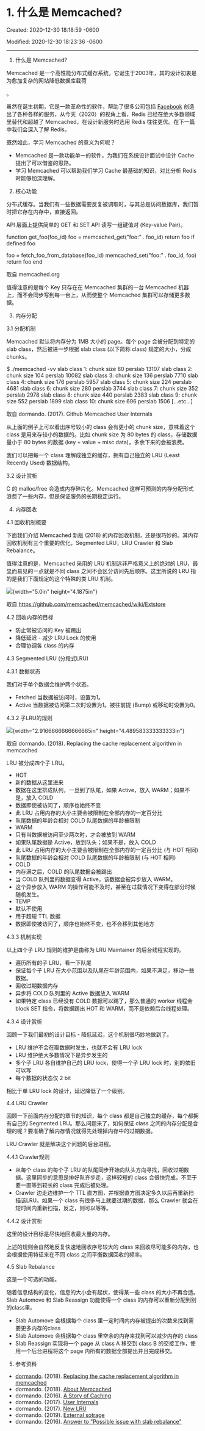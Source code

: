 # 1. 什么是 Memcached?

Created: 2020-12-30 18:18:59 -0600

Modified: 2020-12-30 18:23:36 -0600

---

1. 什么是 Memcached?

Memcached 是一个高性能分布式缓存系统，它诞生于2003年，其的设计初衷是为愈加复杂的网站降低数据库载荷

。

虽然在诞生初期，它是一款革命性的软件，帮助了很多公司包括 [Facebook](https://www.facebook.com/notes/facebook-engineering/scaling-memcached-at-facebook/39391378919/) 创造出了各种各样的服务，从今天（2020）的视角上看，Redis 已经在绝大多数领域里替代和超越了 Memcached，在设计新服务时选用 Redis 往往更优。在下一篇中我们会深入了解 Redis。

既然如此，学习 Memcached 的意义为何呢？

- Memcached 是一款功能单一的软件，为我们在系统设计面试中设计 Cache 提出了可以借鉴的思路。
- 学习 Memcached 可以帮助我们学习 Cache 最基础的知识，对比分析 Redis 时能够加深理解。

2. 核心功能

分布式缓存。当我们有一些数据需要反复被调取时，与其总是访问数据库，我们暂时把它存在内存中，直接返回。

API 层面上提供简单的 GET 和 SET API 读写一组键值对 (Key-value Pair)。

function get_foo(foo_id)
foo = memcached_get("foo:" . foo_id)
return foo if defined foo

foo = fetch_foo_from_database(foo_id)
memcached_set("foo:" . foo_id, foo)
return foo
end

取自 memcached.org

值得注意的是每个 Key 只存在在 Memcached 集群的一台 Memcached 机器上，而不会同步写到每一台上，从而使整个 Memcached 集群可以存储更多数据。

3. 内存分配

3.1 分配机制

Memcached 默认将内存分为 1MB 大小的 page。每个 page 会被分配到特定的 slab class，然后被进一步根据 slab class (以下简称 class) 规定的大小，分成 chunks。

$ ./memcached -vv
slab class 1: chunk size 80 perslab 13107
slab class 2: chunk size 104 perslab 10082
slab class 3: chunk size 136 perslab 7710
slab class 4: chunk size 176 perslab 5957
slab class 5: chunk size 224 perslab 4681
slab class 6: chunk size 280 perslab 3744
slab class 7: chunk size 352 perslab 2978
slab class 8: chunk size 440 perslab 2383
slab class 9: chunk size 552 perslab 1899
slab class 10: chunk size 696 perslab 1506
[...etc...]

取自 dormando. (2017). Github Memcached User Internals

从上面的例子上可以看出序号较小的 class 会有更小的 chunk size，意味着这个 class 是用来存较小的数据的。比如 chunk size 为 80 bytes 的 class，存储数据量小于 80 bytes 的数据 (key + value + misc data)，多余下来的会被浪费。

我们可以把每一个 class 理解成独立的缓存，拥有自己独立的 LRU (Least Recently Used) 数据结构。

3.2 设计赏析

C 的 malloc/free 会造成内存碎片化。Memcached 这样可预测的内存分配形式浪费了一些内存，但是保证服务的长期稳定运行。

4. 内存回收

4.1 回收机制概要

下面我们介绍 Memcached 新版 (2018) 的内存回收机制，还是很巧妙的。其内存回收机制有三个重要的优化，Segmented LRU，LRU Crawler 和 Slab Rebalance。

值得注意的是，Memcached 采用的 LRU 机制远非严格意义上的绝对的 LRU，最显而易见的一点就是不同 class 之间不会区分访问先后顺序。这里所说的 LRU 指的是我们下面规定的这个特殊的类 LRU 机制。

![](../../media/Memeory-Cache-1.-什么是-Memcached--image1.png){width="5.0in" height="4.1875in"}

取自 <https://github.com/memcached/memcached/wiki/Extstore>

4.2 回收内存的目标

- 防止常被访问的 Key 被踢出
- 降低延迟 - 减少 LRU Lock 的使用
- 合理协调各 class 的内存

4.3 Segmented LRU (分段式LRU)

4.3.1 数据状态

我们对于单个数据会维护两个状态。

- Fetched 当数据被访问时，设置为1。
- Active 当数据被访问第二次时设置为1。被往前提 (Bump) 或移动时设置为0。

4.3.2 子LRU的规则

![](../../media/Memeory-Cache-1.-什么是-Memcached--image2.png){width="2.9166666666666665in" height="4.489583333333333in"}

取自 dormando. (2018). Replacing the cache replacement algorithm in memcached

LRU 被分成四个子 LRU。

- HOT
- 新的数据从这里进来
- 数据在这里排成队列，一旦到了队尾，如果 Active，放入 WARM；如果不是，放入 COLD
- 数据即使被访问了，顺序也始终不变
- 此 LRU 占用内存的大小主要会被限制在全部内存的一定百分比
- 队尾数据的年龄会相对 COLD 队尾数据的年龄被限制
- WARM
- 只有当数据被访问至少两次时，才会被放到 WARM
- 如果队尾数据是 Active，放到队头；如果不是，放入 COLD
- 此 LRU 占用内存的大小主要会被限制在全部内存的一定百分比 (与 HOT 相同)
- 队尾数据的年龄会相对 COLD 队尾数据的年龄被限制 (与 HOT 相同)
- COLD
- 内存满之后，COLD 的队尾数据会被踢出
- 当 COLD 队列里的数据变得 Active，该数据会被异步放入 WARM。
- 这个异步放入 WARM 的操作可能不及时，甚至在过载情况下变得在部分时候随机发生。
- TEMP
- 默认不使用
- 用于超短 TTL 数据
- 数据即使被访问了，顺序也始终不变，也不会移到其他地方

4.3.3 机制实现

以上四个子 LRU 规则的维护是由称为 LRU Maintainer 的后台线程实现的。

- 遍历所有的子 LRU，看一下队尾
- 保证每个子 LRU 在大小范围以及队尾在年龄范围内，如果不满足，移动一些数据。
- 回收过期数据内存
- 异步将 COLD 队列里的 Active 数据放入 WARM
- 如果特定 class 已经没有 COLD 数据可以踢了，那么普通的 worker 线程会 block SET 指令，将数据踢出 HOT 和 WARM，而不是依赖后台线程处理。

4.3.4 设计赏析

回顾一下我们最初的设计目标 - 降低延迟，这个机制很巧妙地做到了。
- LRU 维护不会在取数据时发生，也就不会有 LRU lock
- LRU 维护绝大多数情况下是异步发生的
- 多个子 LRU 各自维护自己的 LRU lock，使得一个子 LRU lock 时，别的依旧可以写
- 每个数据的状态仅 2 bit

相比于单 LRU lock 的设计，延迟降低了一个级别。

4.4 LRU Crawler

回顾一下前面内存分配的章节的知识，每个 class 都是自己独立的缓存，每个都拥有自己的 Segmented LRU。那么问题来了，如何保证 class 之间的内存分配是合理的呢？要准确了解内存情况就得先处理掉内存中的过期数据。

LRU Crawler 就是解决这个问题的后台进程。

4.4.1 Crawler规则

- 从每个 class 的每个子 LRU 的队尾同步开始向队头方向寻找，回收过期数据。这里同步的意思是排好队齐步走，这样较短的 class 会很快完成，不至于要一直等到较长的 class 完成后被处理。
- Crawler 边走边维护一个 TTL 直方图，并根据直方图决定多久以后再重新扫描该LRU。如果一个 class 有很多马上就要过期的数据，那么 Crawler 就会在短时间内重新扫描，反之，则可以等等。

4.4.2 设计赏析

这里的设计目标是尽快地回收最大量的内存。

上述的规则会自然地反复快速地回收序号较大的 class 来回收尽可能多的内存，也会根据使用特征来在不同 class 之间平衡数据回收的频率。

4.5 Slab Rebalance

这是一个可选的功能。

随着信息结构的变化，信息的大小会有起伏，使得某一些 class 的大小不再合适。Slab Automove 和 Slab Reassign 功能使得一个 class 的内存可以重新分配到别的class里。

- Slab Automove 会根据每个 class 里一定时间内内存被提出的次数来找到需要更多内存的class
- Slab Automove 会根据每个 class 里空余的内存来找到可以减少内存的 class
- Slab Reassign 实现将一个 page 从 class A 移交到 class B 的交接工作，使用一个后台进程将这个 page 内所有的数据全部提出并且完成移交。

5. 参考资料

- [dormando](https://twitter.com/dormando). (2018). [Replacing the cache replacement algorithm in memcached](https://memcached.org/blog/modern-lru/)
- dormando. (2018). [About Memcached](https://memcached.org/about)
- dormando. (2016). [A Story of Caching](https://github.com/memcached/memcached/wiki/TutorialCachingStory)
- dormando. (2017). [User Internals](https://github.com/memcached/memcached/wiki/UserInternals)
- dormando. (2017). [New LRU](https://github.com/memcached/memcached/blob/master/doc/new_lru.txt)
- dormando. (2019). [External sotrage](https://github.com/memcached/memcached/wiki/Extstore)
- dormando. (2016). [Answer to "Possible issue with slab rebalance"](https://github.com/memcached/memcached/issues/151)


